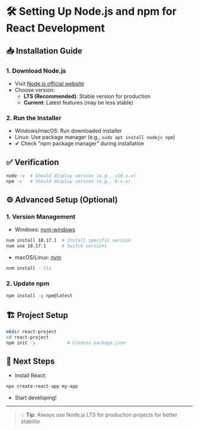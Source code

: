 
# 🛠 Setting Up Node.js and npm for React Development

## 📥 Installation Guide

### 1. **Download Node.js**
   - Visit [Node.js official website](https://nodejs.org)
   - Choose version:
     - **LTS (Recommended)**: Stable version for production
     - **Current**: Latest features (may be less stable)

### 2. **Run the Installer**
   - Windows/macOS: Run downloaded installer
   - Linux: Use package manager (e.g., `sudo apt install nodejs npm`)
   - ✔ Check "npm package manager" during installation

## ✅ Verification
```bash
node -v  # Should display version (e.g., v18.x.x)
npm -v   # Should display version (e.g., 9.x.x)
```

## ⚙️ Advanced Setup (Optional)

### 1. **Version Management**
   - Windows: [nvm-windows](https://github.com/coreybutler/nvm-windows)
   ```bash
   nvm install 18.17.1  # Install specific version
   nvm use 18.17.1      # Switch versions
   ```
   - macOS/Linux: [nvm](https://github.com/nvm-sh/nvm)
   ```bash
   nvm install --lts
   ```

### 2. **Update npm**
```bash
npm install -g npm@latest
```

## 🏗️ Project Setup
```bash
mkdir react-project
cd react-project
npm init -y            # Creates package.json
```

## 🚀 Next Steps
- Install React:
```bash
npx create-react-app my-app
```
- Start developing!

---

> 💡 **Tip**: Always use Node.js LTS for production projects for better stabilite

